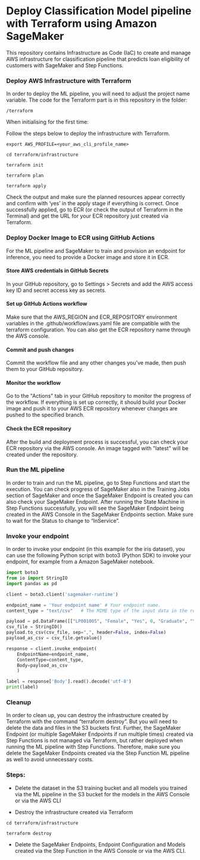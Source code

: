 # Deploy Classification Model pipeline with Terraform using Amazon SageMaker

This repository contains Infrastructure as Code (IaC) to create and manage AWS infrastructure for classification pipeline that predicts loan eligibility of customers with SageMaker and 
Step Functions.

### Deploy AWS Infrastructure with Terraform
In order to deploy the ML pipeline, you will need to adjust the project name variable. The code for the Terraform part is in this repository in the folder:
```shell script
/terraform
```

When initialising for the first time:

Follow the steps below to deploy the infrastructure with Terraform.

```shell script
export AWS_PROFILE=<your_aws_cli_profile_name>

cd terraform/infrastructure

terraform init

terraform plan

terraform apply
```
Check the output and make sure the planned resources appear correctly and confirm with ‘yes’ in the apply stage if
everything is correct. Once successfully applied, go to ECR (or check the output of Terraform in the Terminal) 
and get the URL for your ECR repository just created via Terraform.


### Deploy Docker Image to ECR using GitHub Actions

For the ML pipeline and SageMaker to train and provision an endpoint for inference, you need to provide a Docker image and store it in ECR. 

#### Store AWS credentials in GitHub Secrets
In your GitHub repository, go to Settings > Secrets and add the AWS access key ID and secret access key as secrets. 

#### Set up GitHub Actions workflow
Make sure that the AWS_REGION and ECR_REPOSITORY environment variables in the .github/workflow/aws.yaml file are compatible with the terraform configuration. 
You can also get the ECR repository name through the AWS console.

#### Commit and push changes
Commit the workflow file and any other changes you've made, then push them to your GitHub repository.

#### Monitor the workflow
Go to the "Actions" tab in your GitHub repository to monitor the progress of the workflow. 
If everything is set up correctly, it should build your Docker image and push it to your AWS ECR repository whenever changes are pushed to the specified branch.

#### Check the ECR repository
After the build and deployment process is successful, you can check your ECR repository via the AWS console.
An image tagged with "latest" will be created under the repository.

### Run the ML pipeline

In order to train and run the ML pipeline, go to Step Functions and start the execution. You can check progress of
SageMaker also in the Training Jobs section of SageMaker and once the SageMaker Endpoint is created you can 
also check your SageMaker Endpoint. After running the State Machine in Step Functions successfully, you will see the
SageMaker Endpoint being created in the AWS Console in the SageMaker Endpoints section. Make sure to 
wait for the Status to change to “InService”.

### Invoke your endpoint

In order to invoke your endpoint (in this example for the iris dataset), you can use the following
Python script with boto3 (Python SDK) to invoke your endpoint, for example from a Amazon SageMaker notebook.
```python
import boto3
from io import StringIO
import pandas as pd

client = boto3.client('sagemaker-runtime')

endpoint_name = 'Your endpoint name' # Your endpoint name.
content_type = "text/csv"   # The MIME type of the input data in the request body.

payload = pd.DataFrame([["LP001005", "Female", "Yes", 0, "Graduate", "Yes", 30000, 100, 66.0, 36.0, 1.0, "Urban"]])
csv_file = StringIO()
payload.to_csv(csv_file, sep=",", header=False, index=False)
payload_as_csv = csv_file.getvalue()

response = client.invoke_endpoint(
    EndpointName=endpoint_name, 
    ContentType=content_type,
    Body=payload_as_csv
    )

label = response['Body'].read().decode('utf-8')
print(label)
```

### Cleanup

In order to clean up, you can destroy the infrastructure created by Terraform with the command “terraform destroy”. 
But you will need to delete the data and files in the S3 buckets first. Further, the SageMaker Endpoint (or multiple
SageMaker Endpoints if run multiple times) created via Step Functions is not managed via Terraform, but rather deployed
when running the ML pipeline with Step Functions. Therefore, make sure you delete the SageMaker Endpoints created via
the Step Function ML pipeline as well to avoid unnecessary costs.

### Steps:

- Delete the dataset in the S3 training bucket and all models you trained via the ML pipeline in the S3 bucket for the
 models in the AWS Console or via the AWS CLI
 
- Destroy the infrastructure created via Terraform
```shell script
cd terraform/infrastructure

terraform destroy
```
- Delete the SageMaker Endpoints, Endpoint Configuration and Models created via the Step Function in the AWS Console
or via the AWS CLI.
